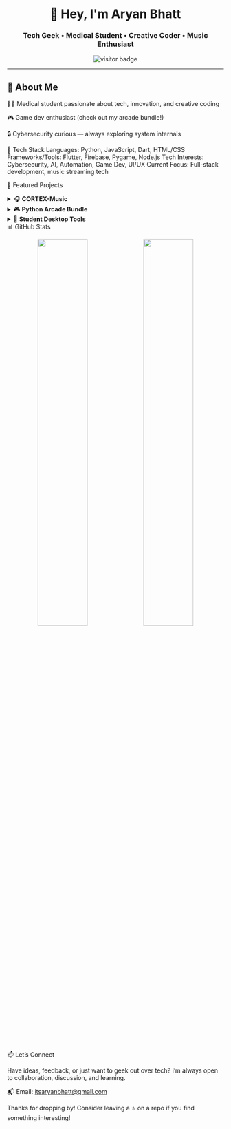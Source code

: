 <h1 align="center">👋 Hey, I'm Aryan Bhatt</h1>
<h3 align="center">Tech Geek • Medical Student • Creative Coder • Music Enthusiast</h3>

<p align="center">
  <img src="https://komarev.com/ghpvc/?username=DeskDevilLabs&label=Visitors&color=0e75b6&style=flat" alt="visitor badge" />
</p>

---

## 👑 About Me

👨‍⚕️ Medical student passionate about tech, innovation, and creative coding  

🎮 Game dev enthusiast (check out my arcade bundle!)
 
🔒 Cybersecurity curious — always exploring system internals  


🚀 Tech Stack
Languages:        Python, JavaScript, Dart, HTML/CSS
Frameworks/Tools: Flutter, Firebase, Pygame, Node.js
Tech Interests:   Cybersecurity, AI, Automation, Game Dev, UI/UX
Current Focus:    Full-stack development, music streaming tech

📌 Featured Projects
<details> <summary>🎧 <strong>CORTEX-Music</strong></summary> <ul> <li>Built with Flutter & Firebase</li> <li>Streams music from cloud & YouTube playlists</li> <li>Features: Playlists, background audio, queue, shuffle, and more</li> </ul> </details> <details> <summary>🎮 <strong>Python Arcade Bundle</strong></summary> <ul> <li>Includes Space Invaders, Brick Breaker, and a full arcade menu</li> <li>Uses Pygame with full scorekeeping and UI</li> </ul> </details> <details> <summary>🧰 <strong>Student Desktop Tools</strong></summary> <ul> <li>Typing speed tester, digital wallet, login system, report card generator</li> <li>Built using Tkinter for lightweight GUI</li> </ul> </details>
📊 GitHub Stats
<p align="center"> <img src="https://github-readme-stats.vercel.app/api?username=DeskDevilLabs&show_icons=true&theme=react&hide_border=true" width="48%"/> <img src="https://github-readme-streak-stats.herokuapp.com/?user=DeskDevilLabs&theme=react&hide_border=true" width="48%"/> </p>
📫 Let’s Connect

Have ideas, feedback, or just want to geek out over tech?
I’m always open to collaboration, discussion, and learning.

📬 Email: itsaryanbhatt@gmail.com


Thanks for dropping by! 
Consider leaving a ⭐ on a repo if you find something interesting!
